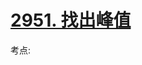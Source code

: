
# [2951. 找出峰值](https://leetcode.cn/problems/find-the-peaks/description/?envType=daily-question&envId=2024-05-28)

考点: 
